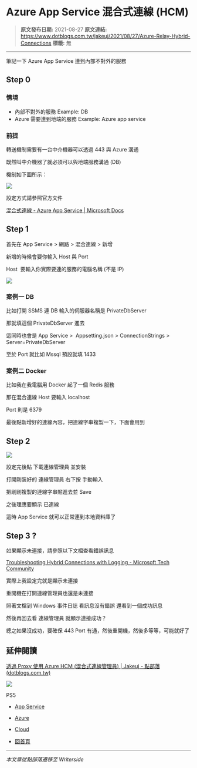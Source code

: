 # Azure App Service 混合式連線 (HCM)

> **原文發布日期:** 2021-08-27
> **原文連結:** https://www.dotblogs.com.tw/jakeuj/2021/08/27/Azure-Relay-Hybrid-Connections
> **標籤:** 無

---

筆記一下 Azure App Service 連到內部不對外的服務

## Step 0

### 情境

* 內部不對外的服務
  Example: DB
* Azure 需要連到地端的服務
  Example: Azure app service

### 前提

轉送機制需要有一台中介機器可以透過 443 與 Azure 溝通

既然叫中介機器了就必須可以與地端服務溝通 (DB)

機制如下圖所示：

![](https://dotblogsfile.blob.core.windows.net/user/御星幻/57dca308-324e-4337-a79c-eb25e852c095/1630054072.png)

設定方式請參照官方文件

[混合式連線 - Azure App Service | Microsoft Docs](https://docs.microsoft.com/zh-tw/azure/app-service/app-service-hybrid-connections)

## Step 1

首先在 App Service > 網路 > 混合連線 > 新增

新增的時候會要你輸入 Host 與 Port

Host  要輸入你實際要連的服務的電腦名稱 (不是 IP)

![](https://dotblogsfile.blob.core.windows.net/user/御星幻/57dca308-324e-4337-a79c-eb25e852c095/1630055533.png)

### 案例一 DB

比如打開 SSMS 連 DB 輸入的伺服器名稱是 PrivateDbServer

那就填這個 PrivateDbServer 進去

這同時也會是 App Service >  Appsetting.json > ConnectionStrings > Server=PrivateDbServer

至於 Port 就比如 Mssql 預設就填 1433

### 案例二 Docker

比如我在我電腦用 Docker 起了一個 Redis 服務

那在混合連線 Host 要輸入 localhost

Port 則是 6379

最後點新增好的連線內容，把連線字串複製一下，下面會用到

## Step 2

![](https://dotblogsfile.blob.core.windows.net/user/御星幻/57dca308-324e-4337-a79c-eb25e852c095/1630055546.png)

設定完後點 下載連線管理員 並安裝

打開剛裝好的 連線管理員 右下按 手動輸入

把剛剛複製的連線字串貼進去並 Save

之後理應要顯示 已連線

這時 App Service 就可以正常連到本地資料庫了

## Step 3 ?

如果顯示未連接，請參照以下文檔查看錯誤訊息

[Troubleshooting Hybrid Connections with Logging - Microsoft Tech Community](https://techcommunity.microsoft.com/t5/apps-on-azure/troubleshooting-hybrid-connections-with-logging/ba-p/392384)

實際上我設定完就是顯示未連接

重開機在打開連線管理員也還是未連接

照著文檔到 Windows 事件日誌 看訊息沒有錯誤 還看到一個成功訊息

然後再回去看 連線管理員 就顯示連接成功？

總之如果沒成功，要確保 443 Port 有通，然後重開機，然後多等等，可能就好了

## 延伸閱讀

[透過 Proxy 使用 Azure HCM (混合式連線管理員) | Jakeuj - 點部落 (dotblogs.com.tw)](https://www.dotblogs.com.tw/jakeuj/2022/03/14/Proxy-Azure-Relay-Hybrid-Connections)

![](https://card.psnprofiles.com/1/jakeuj.png)

PS5

* [App Service](/jakeuj/Tags?qq=App%20Service)
* [Azure](/jakeuj/Tags?qq=Azure)
* [Cloud](/jakeuj/Tags?qq=Cloud)

* [回首頁](/jakeuj)

---

*本文章從點部落遷移至 Writerside*
